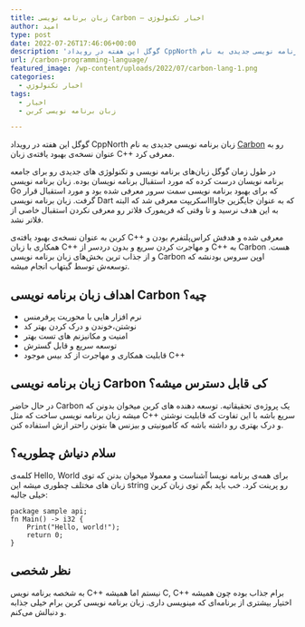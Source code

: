 ```yaml
---
title: زبان برنامه نویسی Carbon – اخبار تکنولوژی
author: امید
type: post
date: 2022-07-26T17:46:06+00:00
description: 'گوگل این هفته در رویداد CppNorth زبان برنامه نویسی جدیدی به نام Carbon رو به عنوان نسخه‌ی بهبود یافته‌ی زبان C++ معرفی کرد. '
url: /carbon-programming-language/
featured_image: /wp-content/uploads/2022/07/carbon-lang-1.png
categories:
  - اخبار تکنولوژي
tags:
  - اخبار
  - زبان برنامه نویسی کربن

---
```

گوگل این هفته در رویداد CppNorth زبان برنامه نویسی جدیدی به نام <a href="https://translate.google.com/?sl=auto&tl=fa&text=requirements&op=translate" target="_blank" rel="noreferrer noopener">Carbon</a> رو به عنوان نسخه‌ی بهبود یافته‌ی زبان C++ معرفی کرد.

در طول زمان گوگل زبان‌های برنامه نویسی و تکنولوژی های جدیدی رو برای جامعه برنامه نویسان درست کرده که مورد استقبال برنامه نویسان بوده. زبان برنامه نویسی Go که برای بهبود برنامه نویسی سمت سرور معرفی شده بود و مورد استقبال قرار گرفت. زبان برنامه نویسی Dart که به عنوان جایگزین جاواااسکریپت معرفی شد که البته به این هدف نرسید و تا وقتی که فریمورک فلاتر رو معرفی نکردن استقبال خاصی از فلاتر نشد.

کربن به عنوان نسخه‌ی بهبود یافته‌ی C++ معرفی شده و هدفش کراس‌پلتفرم بودن و همکاری با زبان C++ و مهاجرت کردن سریع و بدون دردسر از C++ به Carbon هست. و از جذاب ترین بخش‌های زبان برنامه نویسی Carbon اوپن سروس بودنشه که توسعه‌ش توسط گیتهاب انجام میشه.

## اهداف زبان برنامه نویسی Carbon چیه؟

  * نرم افزار هایی با محوریت پرفرمنس
  * نوشتن،خوندن و درک کردن بهتر کد
  * امنیت و مکانیزنم های تست بهتر
  * توسعه سریع و قابل گسترش
  * قابلیت همکاری و مهاجرت از کد بیس موجود C++

## زبان برنامه نویسی Carbon کی قابل دسترس میشه؟

در حال حاضر Carbon یک پروژه‌ی تحقیقاتیه. توسعه دهنده های کربن میخوان بدونن که میشه زبان برنامه نویسی ساخت که مثل C++ سریع باشه با این تفاوت که قابلیت نوشتن و درک بهتری رو داشته باشه که کامیونیتی و بیزنس ها بتونن راحتر ازش استفاده کنن.

## سلام دنیاش چطوریه؟

کلمه‌ی Hello, World برای همه‌ی برنامه نویسا آشناست و معمولا میخوان بدنن که توی زبان های مختلف چطوری میشه این string رو پرینت کرد. خب باید بگم توی زبان کربن خیلی جالبه:

<pre class="wp-block-code"><code>package sample api;    
fn Main() -> i32 {
    Print("Hello, world!");
    return 0;
}</code></pre>

## نظر شخصی

به شخصه برنامه نویس C++ نیستم اما همیشه C, C++ برام جذاب بوده چون همیشه اختیار بیشتری از برنامه‌ای که مینویسی داری. زبان برنامه نویسی کربن برام خیلی جذابه و دنبالش می‌کنم.